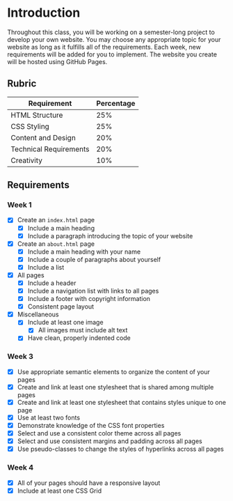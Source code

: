 # Introduction

Throughout this class, you will be working on a semester-long project to develop your own website. You may choose any appropriate topic for your website as long as it fulfills all of the requirements. Each week, new requirements will be added for you to implement. The website you create will be hosted using GitHub Pages. 

## Rubric

| Requirement            | Percentage |
| ---------------------- | ---------- |
| HTML Structure         | 25%        |
| CSS Styling            | 25%        |
| Content and Design     | 20%        |
| Technical Requirements | 20%        |
| Creativity             | 10%        |

## Requirements

### Week 1

* [x] Create an `index.html` page
    * [x] Include a main heading
    * [x] Include a paragraph introducing the topic of your website
* [x] Create an `about.html` page
    * [x] Include a main heading with your name
    * [x] Include a couple of paragraphs about yourself
    * [x] Include a list
* [x] All pages
    * [x] Include a header
    * [x] Include a navigation list with links to all pages
    * [x] Include a footer with copyright information
    * [x] Consistent page layout
* [x] Miscellaneous
    * [x] Include at least one image
        * [x] All images must include alt text
    * [x] Have clean, properly indented code

### Week 3

* [x] Use appropriate semantic elements to organize the content of your pages
* [x] Create and link at least one stylesheet that is shared among multiple pages
* [x] Create and link at least one stylesheet that contains styles unique to one page
* [x] Use at least two fonts
* [x] Demonstrate knowledge of the CSS font properties
* [x] Select and use a consistent color theme across all pages
* [x] Select and use consistent margins and padding across all pages
* [x] Use pseudo-classes to change the styles of hyperlinks across all pages

### Week 4

* [x] All of your pages should have a responsive layout
* [x] Include at least one CSS Grid
